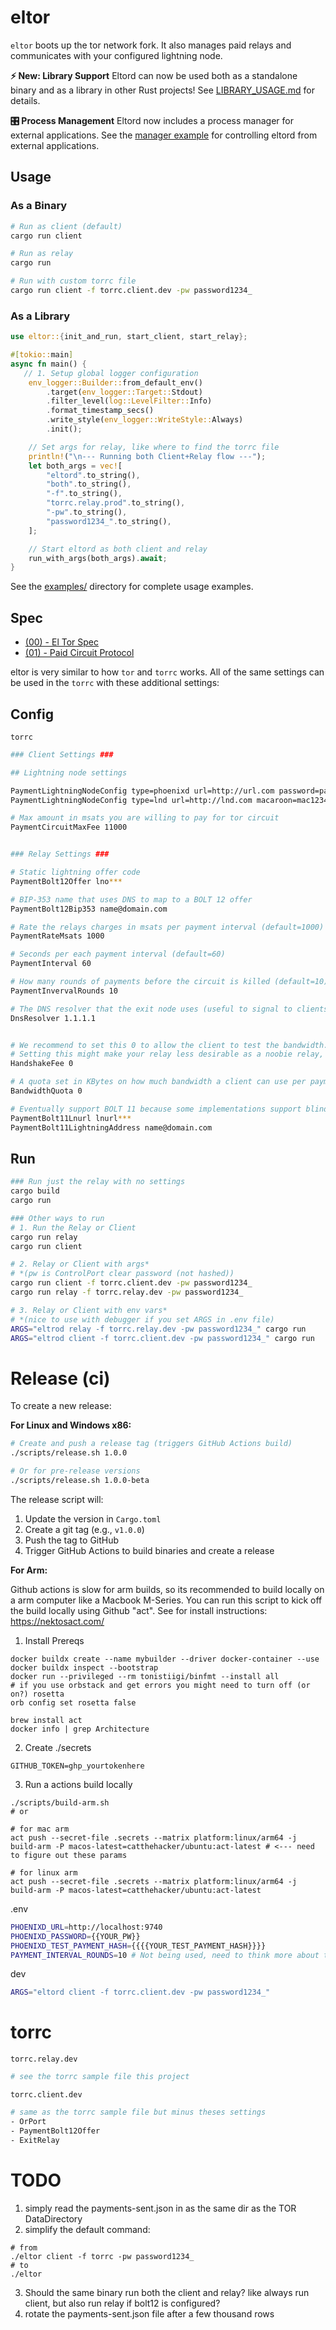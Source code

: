 eltor
=====

`eltor` boots up the tor network fork. It also manages paid relays and communicates with your configured lightning node. 

**⚡ New: Library Support**
Eltord can now be used both as a standalone binary and as a library in other Rust projects! See [LIBRARY_USAGE.md](./docs/LIBRARY_USAGE.md) for details.

**🎛️ Process Management**
Eltord now includes a process manager for external applications. See the [manager example](./examples/manager.rs) for controlling eltord from external applications.

## Usage

### As a Binary

```bash
# Run as client (default)
cargo run client

# Run as relay 
cargo run

# Run with custom torrc file
cargo run client -f torrc.client.dev -pw password1234_
```

### As a Library
```rust
use eltor::{init_and_run, start_client, start_relay};

#[tokio::main]
async fn main() {
   // 1. Setup global logger configuration
    env_logger::Builder::from_default_env()
        .target(env_logger::Target::Stdout)
        .filter_level(log::LevelFilter::Info)
        .format_timestamp_secs()
        .write_style(env_logger::WriteStyle::Always)
        .init();

    // Set args for relay, like where to find the torrc file
    println!("\n--- Running both Client+Relay flow ---");
    let both_args = vec![
        "eltord".to_string(),
        "both".to_string(),
        "-f".to_string(),
        "torrc.relay.prod".to_string(),
        "-pw".to_string(),
        "password1234_".to_string(),
    ];

    // Start eltord as both client and relay
    run_with_args(both_args).await;
}
```

See the [examples/](./examples/) directory for complete usage examples.

Spec
----
- [(00) - El Tor Spec](./spec/00_spec.md)
- [(01) - Paid Circuit Protocol](./spec/01_paid_circuits.md)


eltor is very similar to how `tor` and `torrc` works. All of the same settings can be used in the `torrc` with these additional settings:

Config
------
`torrc`
```sh
### Client Settings ###

## Lightning node settings

PaymentLightningNodeConfig type=phoenixd url=http://url.com password=pass1234 default=true
PaymentLightningNodeConfig type=lnd url=http://lnd.com macaroon=mac1234

# Max amount in msats you are willing to pay for tor circuit
PaymentCircuitMaxFee 11000


### Relay Settings ###

# Static lightning offer code
PaymentBolt12Offer lno***

# BIP-353 name that uses DNS to map to a BOLT 12 offer
PaymentBolt12Bip353 name@domain.com

# Rate the relays charges in msats per payment interval (default=1000)
PaymentRateMsats 1000

# Seconds per each payment interval (default=60)
PaymentInterval 60

# How many rounds of payments before the circuit is killed (default=10). max is 10 due to limits on data we can pass in a tor onion cell.
PaymentInvervalRounds 10

# The DNS resolver that the exit node uses (useful to signal to clients if you use a specific DNS resolver, like family.dns.mullvad.net 194.242.2.6) *Optional
DnsResolver 1.1.1.1


# We recommend to set this 0 to allow the client to test the bandwidth. 
# Setting this might make your relay less desirable as a noobie relay, but can be useful if you are being spammed or are a mature relay
HandshakeFee 0 

# A quota set in KBytes on how much bandwidth a client can use per payment interval. *future work, not being implemented yet (default=0) unlimited
BandwidthQuota 0

# Eventually support BOLT 11 because some implementations support blinded paths!
PaymentBolt11Lnurl lnurl*** 
PaymentBolt11LightningAddress name@domain.com
```

Run
---
```sh
### Run just the relay with no settings
cargo build
cargo run

### Other ways to run
# 1. Run the Relay or Client
cargo run relay
cargo run client

# 2. Relay or Client with args*
# *(pw is ControlPort clear password (not hashed))
cargo run client -f torrc.client.dev -pw password1234_
cargo run relay -f torrc.relay.dev -pw password1234_

# 3. Relay or Client with env vars*
# *(nice to use with debugger if you set ARGS in .env file)
ARGS="eltrod relay -f torrc.relay.dev -pw password1234_" cargo run
ARGS="eltrod client -f torrc.client.dev -pw password1234_" cargo run
```

Release (ci)
=============
To create a new release:

**For Linux and Windows x86:**
```sh
# Create and push a release tag (triggers GitHub Actions build)
./scripts/release.sh 1.0.0

# Or for pre-release versions
./scripts/release.sh 1.0.0-beta
```

The release script will:
1. Update the version in `Cargo.toml`
2. Create a git tag (e.g., `v1.0.0`)
3. Push the tag to GitHub
4. Trigger GitHub Actions to build binaries and create a release

**For Arm:**

Github actions is slow for arm builds, so its recommended to build locally on a arm computer like a Macbook M-Series. 
You can run this script to kick off the build locally using Github "act". See for install instructions: https://nektosact.com/
1. Install Prereqs
  ```
  docker buildx create --name mybuilder --driver docker-container --use 
  docker buildx inspect --bootstrap 
  docker run --privileged --rm tonistiigi/binfmt --install all
  # if you use orbstack and get errors you might need to turn off (or on?) rosetta 
  orb config set rosetta false

  brew install act
  docker info | grep Architecture
  ```

2. Create ./secrets
  ```
  GITHUB_TOKEN=ghp_yourtokenhere
  ```
3. Run a actions build locally
```
./scripts/build-arm.sh
# or

# for mac arm
act push --secret-file .secrets --matrix platform:linux/arm64 -j build-arm -P macos-latest=catthehacker/ubuntu:act-latest # <--- need to figure out these params

# for linux arm
act push --secret-file .secrets --matrix platform:linux/arm64 -j build-arm -P macos-latest=catthehacker/ubuntu:act-latest
```


.env
```sh
PHOENIXD_URL=http://localhost:9740
PHOENIXD_PASSWORD={{YOUR_PW}}
PHOENIXD_TEST_PAYMENT_HASH={{{{YOUR_TEST_PAYMENT_HASH}}}} 
PAYMENT_INTERVAL_ROUNDS=10 # Not being used, need to think more about this, hardcode to 10 now so we can pass in 10 payment id hashed during circuit build
```
dev
```sh
ARGS="eltord client -f torrc.client.dev -pw password1234_"
```


torrc
======
`torrc.relay.dev`
```sh
# see the torrc sample file this project
```

`torrc.client.dev`
```sh
# same as the torrc sample file but minus theses settings
- OrPort
- PaymentBolt12Offer
- ExitRelay
```


TODO
====
1. simply read the payments-sent.json in as the same dir as the TOR DataDirectory
2. simplify the default command:
```
# from
./eltor client -f torrc -pw password1234_
# to 
./eltor
```
3. Should the same binary run both the client and relay? like always run client, but also run relay if bolt12 is configured?
4. rotate the payments-sent.json file after a few thousand rows